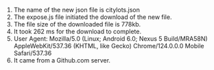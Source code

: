 1. The name of the new json file is citylots.json
2. The expose.js file initiated the download of the new file. 
3. The file size of the downloaded file is 778kb.
4. It took 262 ms for the download to complete.
5. User Agent: Mozilla/5.0 (Linux; Android 6.0; Nexus 5 Build/MRA58N) AppleWebKit/537.36 (KHTML, like Gecko) Chrome/124.0.0.0 Mobile Safari/537.36
6. It came from a Github.com server.